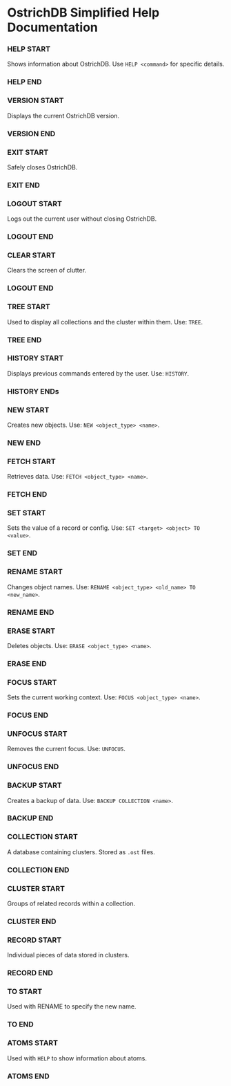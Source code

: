 # OstrichDB Simplified Help Documentation

### HELP START
Shows information about OstrichDB. Use `HELP <command>` for specific details.
### HELP END

### VERSION START
Displays the current OstrichDB version.
### VERSION END

### EXIT START
Safely closes OstrichDB.
### EXIT END

### LOGOUT START
Logs out the current user without closing OstrichDB.
### LOGOUT END

### CLEAR START
Clears the screen of clutter.
### LOGOUT END

### TREE START
Used to display all collections and the cluster within them. Use: `TREE`.
### TREE END

### HISTORY START
Displays previous commands entered by the user. Use: `HISTORY`.
### HISTORY ENDs

### NEW START
Creates new objects. Use: `NEW <object_type> <name>`.
### NEW END

### FETCH START
Retrieves data. Use: `FETCH <object_type> <name>`.
### FETCH END

### SET START
Sets the value of a record or config. Use: `SET <target> <object> TO <value>`.
### SET END

### RENAME START
Changes object names. Use: `RENAME <object_type> <old_name> TO <new_name>`.
### RENAME END

### ERASE START
Deletes objects. Use: `ERASE <object_type> <name>`.
### ERASE END

### FOCUS START
Sets the current working context. Use: `FOCUS <object_type> <name>`.
### FOCUS END

### UNFOCUS START
Removes the current focus. Use: `UNFOCUS`.
### UNFOCUS END

### BACKUP START
Creates a backup of data. Use: `BACKUP COLLECTION <name>`.
### BACKUP END

### COLLECTION START
A database containing clusters. Stored as `.ost` files.
### COLLECTION END

### CLUSTER START
Groups of related records within a collection.
### CLUSTER END

### RECORD START
Individual pieces of data stored in clusters.
### RECORD END

### TO START
Used with RENAME to specify the new name.
### TO END

### ATOMS START
Used with `HELP` to show information about atoms.
### ATOMS END

```

